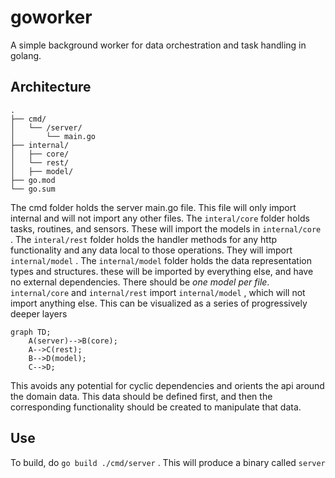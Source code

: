 # goworker
A simple background worker for data orchestration and task handling in golang.

## Architecture
```
.
├── cmd/
│   └── /server/
│       └── main.go
├── internal/
│   ├── core/
│   └── rest/
│   ├── model/
├── go.mod
└── go.sum
```

The cmd folder holds the server main.go file. This file will only import internal and will not import any other files.
The `interal/core` folder holds tasks, routines, and sensors. These will import the models in `internal/core` .
The `interal/rest` folder holds the handler methods for any http functionality and any data local to those operations. They will import `internal/model` .
The `internal/model` folder holds the data representation types and structures. these will be imported by everything else, and have no external dependencies. There should be *one model per file*.
`internal/core` and `internal/rest` import `internal/model` , which will not import anything else.
This can be visualized as a series of progressively deeper layers

```mermaid
graph TD;
    A(server)-->B(core);
    A-->C(rest);
    B-->D(model);
    C-->D;
```

This avoids any potential for cyclic dependencies and orients the api around the domain data. This data should be defined first, and then the corresponding functionality should be created to manipulate that data.

## Use
To build, do `go build ./cmd/server` . This will produce a binary called `server`

